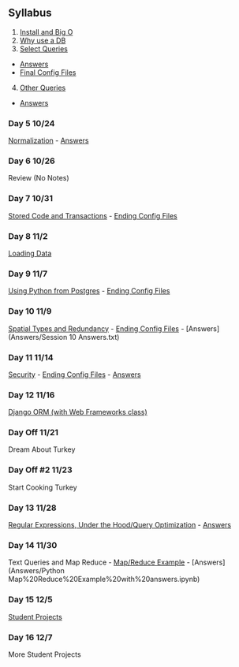 
## Syllabus

1. [Install and Big O](Class%20Notes/Session%201%20-%20Big%20O.md)
2. [Why use a DB](Class%20Notes/Session%202%20-%20Database%20Fundamentals.html)
3. [Select Queries](Class%20Notes/Session%203%20-%20Select%20Queries.md)
  - [Answers](Answers/Session%203%20Answers.txt)
  - [Final Config Files](Config/Session%203)
4. [Other Queries](Class%20Notes/Session%204%20-%20Other%20Queries.md)
  - [Answers](Answers/Session%204%20Answers.txt)

### Day 5 10/24
[Normalization](Class%20Notes/Session%205%20-%20Normalization.md) - [Answers](Answers/Session%205%20Answers.txt)
### Day 6 10/26
Review (No Notes)
### Day 7 10/31
[Stored Code and Transactions](Class%20Notes/Session%207%20-%20Stored%20Code.md) - [Ending Config Files](Config/Session%207)
### Day 8 11/2
[Loading Data](Class%20Notes/Session%208%20-%20Loading%20Data.md)
### Day 9 11/7
[Using Python from Postgres](Class%20Notes/Session%209%20-%20Python.md) - [Ending Config Files](Config/Session%209)
### Day 10 11/9
[Spatial Types and Redundancy](Class%20Notes/Session%2010%20-%20GIS.md) - [Ending Config Files](Config/Session%2010) - [Answers](Answers/Session 10 Answers.txt)
### Day 11 11/14
[Security](Class%20Notes/Session%2011%20-%20Security.md) - [Ending Config Files](Config/Session%2011) - [Answers](Answers/Session%2011%20Answers.txt)
### Day 12 11/16
[Django ORM (with Web Frameworks class)](Class%20Notes/Session%2012%20-%20Python%20ORM.md)
### Day Off 11/21
Dream About Turkey
### Day Off #2 11/23
Start Cooking Turkey
### Day 13 11/28
[Regular Expressions, Under the Hood/Query Optimization](Class%20Notes/Session%2013%20-%20Under%20the%20Hood.md) - [Answers](Answers/Session%2013%20Answers.txt)
### Day 14 11/30
Text Queries and Map Reduce - [Map/Reduce Example](Resources/Python%20Map%20Reduce%20Example.ipynb) - [Answers](Answers/Python Map%20Reduce%20Example%20with%20answers.ipynb)
### Day 15 12/5
[Student Projects](Class%20Notes/Session%2015%20-%20Project.md)
### Day 16 12/7
More Student Projects
